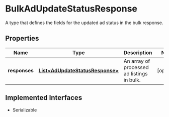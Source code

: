 

# BulkAdUpdateStatusResponse

A type that defines the fields for the updated ad status in the bulk response.
## Properties

Name | Type | Description | Notes
------------ | ------------- | ------------- | -------------
**responses** | [**List&lt;AdUpdateStatusResponse&gt;**](AdUpdateStatusResponse.md) | An array of processed ad listings in bulk. |  [optional]


## Implemented Interfaces

* Serializable


